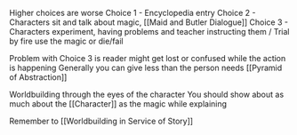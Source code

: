 Higher choices are worse
Choice 1 - Encyclopedia entry
Choice 2 - Characters sit and talk about magic, [[Maid and Butler Dialogue]]
Choice 3 - Characters experiment, having problems and teacher instructing them / Trial by fire use the magic or die/fail

Problem with Choice 3 is reader might get lost or confused while the action is happening
Generally you can give less than the person needs
[[Pyramid of Abstraction]]

Worldbuilding through the eyes of the character
You should show about as much about the [[Character]] as the magic while explaining

Remember to [[Worldbuilding in Service of Story]]